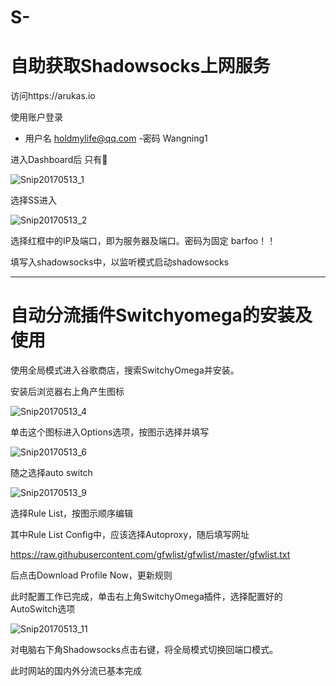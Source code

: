 # S-
# 自助获取Shadowsocks上网服务

访问https://arukas.io

使用账户登录  

- 用户名 holdmylife@qq.com	
  -密码 Wangning1

进入Dashboard后 只有

![Snip20170513_1](/Users/stanwang/Documents/Snip20170513_1.png)

选择SS进入

![Snip20170513_2](/Users/stanwang/Documents/Snip20170513_2.png)

选择红框中的IP及端口，即为服务器及端口。密码为固定 barfoo！！

填写入shadowsocks中，以监听模式启动shadowsocks

------

# 自动分流插件Switchyomega的安装及使用

使用全局模式进入谷歌商店，搜索SwitchyOmega并安装。

安装后浏览器右上角产生图标

![Snip20170513_4](/Users/stanwang/Documents/Snip20170513_4.png)

单击这个图标进入Options选项，按图示选择并填写

![Snip20170513_6](/Users/stanwang/Documents/Snip20170513_6.png)

随之选择auto switch

![Snip20170513_9](/Users/stanwang/Documents/Snip20170513_9.png)

选择Rule List，按图示顺序编辑

其中Rule List Config中，应该选择Autoproxy，随后填写网址

https://raw.githubusercontent.com/gfwlist/gfwlist/master/gfwlist.txt

后点击Download Profile Now，更新规则



此时配置工作已完成，单击右上角SwitchyOmega插件，选择配置好的AutoSwitch选项

![Snip20170513_11](/Users/stanwang/Documents/Snip20170513_11.png)

对电脑右下角Shadowsocks点击右键，将全局模式切换回端口模式。

此时网站的国内外分流已基本完成
